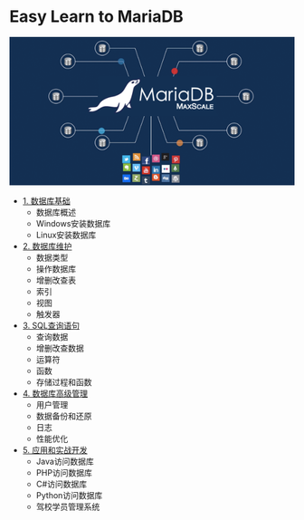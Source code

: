 # Easy Learn to MariaDB

![mariadb](./images/easy-learn-mariadb00.png)

- [1. 数据库基础]()
  - 数据库概述
  - Windows安装数据库
  - Linux安装数据库
- [2. 数据库维护](https://github.com/EscapeLife/easy-learn-MariaDB/blob/master/context/2.%E6%95%B0%E6%8D%AE%E5%BA%93%E7%BB%B4%E6%8A%A4.md)
  - 数据类型
  - 操作数据库
  - 增删改查表
  - 索引
  - 视图
  - 触发器
- [3. SQL查询语句]()
  - 查询数据
  - 增删改查数据
  - 运算符
  - 函数
  - 存储过程和函数
- [4. 数据库高级管理]()
  - 用户管理
  - 数据备份和还原
  - 日志
  - 性能优化
- [5. 应用和实战开发]()
  - Java访问数据库
  - PHP访问数据库
  - C#访问数据库
  - Python访问数据库
  - 驾校学员管理系统
